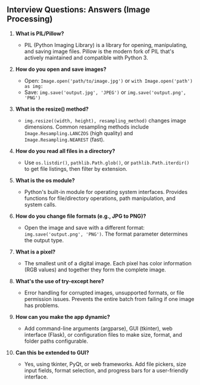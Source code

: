 ## Interview Questions: Answers (Image Processing)

1. **What is PIL/Pillow?**
   - PIL (Python Imaging Library) is a library for opening, manipulating, and saving image files. Pillow is the modern fork of PIL that's actively maintained and compatible with Python 3.

2. **How do you open and save images?**
   - Open: `Image.open('path/to/image.jpg')` or `with Image.open('path') as img:`
   - Save: `img.save('output.jpg', 'JPEG')` or `img.save('output.png', 'PNG')`

3. **What is the resize() method?**
   - `img.resize((width, height), resampling_method)` changes image dimensions. Common resampling methods include `Image.Resampling.LANCZOS` (high quality) and `Image.Resampling.NEAREST` (fast).

4. **How do you read all files in a directory?**
   - Use `os.listdir()`, `pathlib.Path.glob()`, or `pathlib.Path.iterdir()` to get file listings, then filter by extension.

5. **What is the os module?**
   - Python's built-in module for operating system interfaces. Provides functions for file/directory operations, path manipulation, and system calls.

6. **How do you change file formats (e.g., JPG to PNG)?**
   - Open the image and save with a different format: `img.save('output.png', 'PNG')`. The format parameter determines the output type.

7. **What is a pixel?**
   - The smallest unit of a digital image. Each pixel has color information (RGB values) and together they form the complete image.

8. **What's the use of try-except here?**
   - Error handling for corrupted images, unsupported formats, or file permission issues. Prevents the entire batch from failing if one image has problems.

9. **How can you make the app dynamic?**
   - Add command-line arguments (argparse), GUI (tkinter), web interface (Flask), or configuration files to make size, format, and folder paths configurable.

10. **Can this be extended to GUI?**
    - Yes, using tkinter, PyQt, or web frameworks. Add file pickers, size input fields, format selection, and progress bars for a user-friendly interface.

